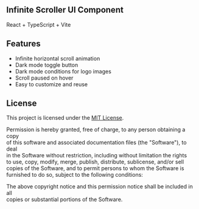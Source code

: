 ## Infinite Scroller UI Component

React + TypeScript + Vite

## Features

- Infinite horizontal scroll animation
- Dark mode toggle button
- Dark mode conditions for logo images
- Scroll paused on hover
- Easy to customize and reuse


## License

This project is licensed under the [MIT License](https://opensource.org/licenses/MIT).

Permission is hereby granted, free of charge, to any person obtaining a copy  
of this software and associated documentation files (the "Software"), to deal  
in the Software without restriction, including without limitation the rights  
to use, copy, modify, merge, publish, distribute, sublicense, and/or sell  
copies of the Software, and to permit persons to whom the Software is  
furnished to do so, subject to the following conditions:

The above copyright notice and this permission notice shall be included in all  
copies or substantial portions of the Software.
